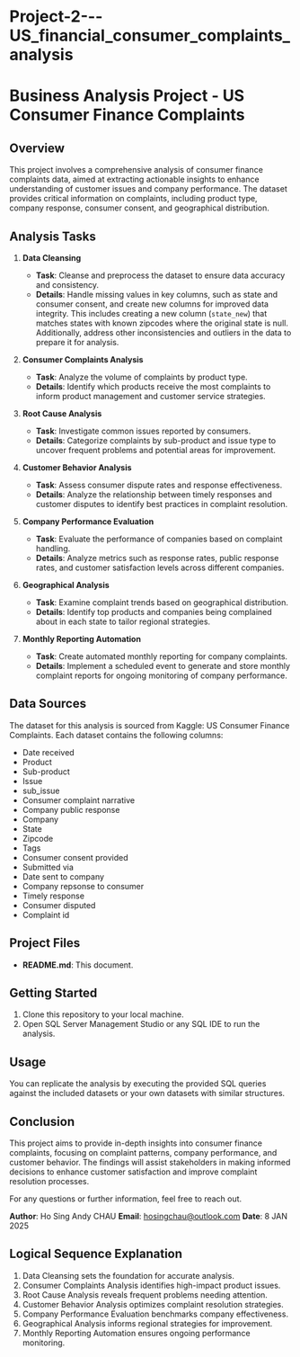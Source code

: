 # Project-2---US_financial_consumer_complaints_analysis 


# Business Analysis Project - US Consumer Finance Complaints

## Overview
This project involves a comprehensive analysis of consumer finance complaints data, aimed at extracting actionable insights to enhance understanding of customer issues and company performance. The dataset provides critical information on complaints, including product type, company response, consumer consent, and geographical distribution.

## Analysis Tasks

1. **Data Cleansing**
   - **Task**: Cleanse and preprocess the dataset to ensure data accuracy and consistency.
   - **Details**: Handle missing values in key columns, such as state and consumer consent, and create new columns for improved data integrity. This includes creating a new column (`state_new`) that matches states with known zipcodes where the original state is null. Additionally, address other inconsistencies and outliers in the data to prepare it for analysis.

2. **Consumer Complaints Analysis**
   - **Task**: Analyze the volume of complaints by product type.
   - **Details**: Identify which products receive the most complaints to inform product management and customer service strategies.

3. **Root Cause Analysis**
   - **Task**: Investigate common issues reported by consumers.
   - **Details**: Categorize complaints by sub-product and issue type to uncover frequent problems and potential areas for improvement.

4. **Customer Behavior Analysis**
   - **Task**: Assess consumer dispute rates and response effectiveness.
   - **Details**: Analyze the relationship between timely responses and customer disputes to identify best practices in complaint resolution.

5. **Company Performance Evaluation**
   - **Task**: Evaluate the performance of companies based on complaint handling.
   - **Details**: Analyze metrics such as response rates, public response rates, and customer satisfaction levels across different companies.

6. **Geographical Analysis**
   - **Task**: Examine complaint trends based on geographical distribution.
   - **Details**: Identify top products and companies being complained about in each state to tailor regional strategies.

7. **Monthly Reporting Automation**
   - **Task**: Create automated monthly reporting for company complaints.
   - **Details**: Implement a scheduled event to generate and store monthly complaint reports for ongoing monitoring of company performance.

## Data Sources
The dataset for this analysis is sourced from Kaggle: US Consumer Finance Complaints. Each dataset contains the following columns:
- Date received
- Product
- Sub-product
- Issue
- sub_issue
- Consumer complaint narrative
- Company public response
- Company
- State
- Zipcode
- Tags
- Consumer consent provided
- Submitted via
- Date sent to company
- Company repsonse to consumer
- Timely response
- Consumer disputed
- Complaint id

## Project Files
- **README.md**: This document.

## Getting Started
1. Clone this repository to your local machine.
2. Open SQL Server Management Studio or any SQL IDE to run the analysis.

## Usage
You can replicate the analysis by executing the provided SQL queries against the included datasets or your own datasets with similar structures.

## Conclusion
This project aims to provide in-depth insights into consumer finance complaints, focusing on complaint patterns, company performance, and customer behavior. The findings will assist stakeholders in making informed decisions to enhance customer satisfaction and improve complaint resolution processes.

For any questions or further information, feel free to reach out.

**Author**: Ho Sing Andy CHAU
**Email**: hosingchau@outlook.com
**Date**: 8 JAN 2025

## Logical Sequence Explanation
1. Data Cleansing sets the foundation for accurate analysis.
2. Consumer Complaints Analysis identifies high-impact product issues.
3. Root Cause Analysis reveals frequent problems needing attention.
4. Customer Behavior Analysis optimizes complaint resolution strategies.
5. Company Performance Evaluation benchmarks company effectiveness.
6. Geographical Analysis informs regional strategies for improvement.
7. Monthly Reporting Automation ensures ongoing performance monitoring.
